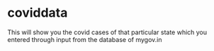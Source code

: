 # coviddata
This will show you the covid cases of that particular state which you entered through input from the database of mygov.in
